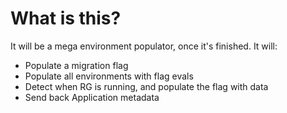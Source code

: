 # What is this?
It will be a mega environment populator, once it's finished. It will:

- Populate a migration flag
- Populate all environments with flag evals
- Detect when RG is running, and populate the flag with data
- Send back Application metadata